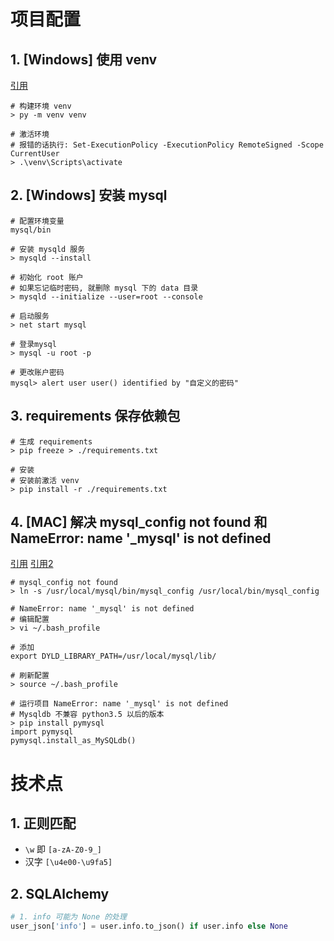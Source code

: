 # 项目配置
## 1. [Windows] 使用 venv
[引用](https://packaging.python.org/en/latest/guides/installing-using-pip-and-virtual-environments/#creating-a-virtual-environment)
```shell
# 构建环境 venv
> py -m venv venv

# 激活环境
# 报错的话执行: Set-ExecutionPolicy -ExecutionPolicy RemoteSigned -Scope CurrentUser
> .\venv\Scripts\activate
```

## 2. [Windows] 安装 mysql

```shell
# 配置环境变量
mysql/bin

# 安装 mysqld 服务
> mysqld --install

# 初始化 root 账户
# 如果忘记临时密码, 就删除 mysql 下的 data 目录
> mysqld --initialize --user=root --console

# 启动服务
> net start mysql

# 登录mysql
> mysql -u root -p

# 更改账户密码
mysql> alert user user() identified by "自定义的密码"
```

## 3. requirements 保存依赖包

```shell
# 生成 requirements
> pip freeze > ./requirements.txt

# 安装
# 安装前激活 venv
> pip install -r ./requirements.txt
```

## 4. [MAC] 解决 mysql_config not found 和 NameError: name '_mysql' is not defined
[引用](https://www.cnblogs.com/shellshell/p/7106426.html)
[引用2](https://stackoverflow.com/questions/63109987/nameerror-name-mysql-is-not-defined-after-setting-change-to-mysql)

```shell
# mysql_config not found
> ln -s /usr/local/mysql/bin/mysql_config /usr/local/bin/mysql_config

# NameError: name '_mysql' is not defined
# 编辑配置
> vi ~/.bash_profile

# 添加
export DYLD_LIBRARY_PATH=/usr/local/mysql/lib/

# 刷新配置
> source ~/.bash_profile

# 运行项目 NameError: name '_mysql' is not defined
# Mysqldb 不兼容 python3.5 以后的版本
> pip install pymysql
import pymysql
pymysql.install_as_MySQLdb()
```

# 技术点
## 1. 正则匹配
- `\w` 即 `[a-zA-Z0-9_]`
- 汉字 `[\u4e00-\u9fa5]`

## 2. SQLAlchemy

```python
# 1. info 可能为 None 的处理
user_json['info'] = user.info.to_json() if user.info else None
```